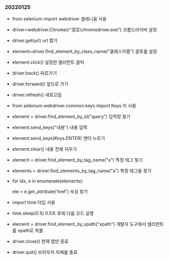 ### 20220125



- from selenium import webdriver 셀레니움 사용

- driver=webdriver.Chrome(r"경로\\chromedriver.exe") 크롬드라이버 설정

- driver.get(url) url 열기

- element=driver.find_element_by_class_name("클래스이름") 괄호를 설정

- element.click() 설정한 엘리먼트 클릭

- driver.back() 뒤로가기

- driver.forward() 앞으로 가기

- driver.refresh() 새로고침

- from selenium.webdriver.common.keys import Keys 키 사용

- element = driver.find_element_by_id("query") 입력창 찾기

- element.send_keys("내용") 내용 입력

- element.send_keys(Keys.ENTER) 엔터 누르기

- element.clear() 내용 전체 지우기

- element = driver.find_element_by_tag_name("a") 특정 태그 찾기

- elements = driver.find_elements_by_tag_name("a") 특정 태그들 찾기

- for idx, e in enumerate(elements):

  ele = e.get_attribute('href') 속성 찾기

- import time 타임 사용
- time.sleep(0.5) 0.5초 후에 다음 코드 실행
- element = driver.find_element_by_xpath("xpath") 개발자 도구에서 엘리먼트를 xpath로 복붙
- driver.close() 현재 탭만 종료
- driver.quit() 브라우저 자체를 종료
